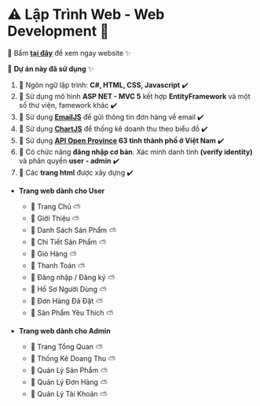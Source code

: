 # :warning: Lập Trình Web - Web Development :100:

:pushpin: Bấm **[tại đây](http://www.fashionshop.somee.com/)** để xem ngay website :sparkles:

:pushpin: **Dự án này đã sử dụng** :sparkles: 

1. :triangular_flag_on_post: Ngôn ngữ lập trình: **C#, HTML, CSS, Javascript** :heavy_check_mark:
2. :triangular_flag_on_post: Sử dụng mô hình **ASP NET - MVC 5** kết hợp **EntityFramework** và một số thư viện, famework khác :heavy_check_mark:
3. :triangular_flag_on_post: Sử dụng **[EmailJS](https://www.emailjs.com/)** để gửi thông tin đơn hàng về email :heavy_check_mark:
4. :triangular_flag_on_post: Sử dụng **[ChartJS](https://www.chartjs.org/)** để thống kê doanh thu theo biểu đồ :heavy_check_mark:
5.  :triangular_flag_on_post: Sử dụng **[API Open Province](https://provinces.open-api.vn/) 63 tỉnh thành phố ở Việt Nam** :heavy_check_mark:
6. :triangular_flag_on_post: Có chức năng **đăng nhập cơ bản**. Xác minh danh tính **(verify identity)** và phân quyền **user - admin** :heavy_check_mark:
7. :triangular_flag_on_post: Các **trang html** được xây dựng :heavy_check_mark:

- **Trang web dành cho User**
  - :palm_tree: Trang Chủ :partly_sunny:
  - :palm_tree: Giới Thiệu :partly_sunny:
  - :palm_tree: Danh Sách Sản Phẩm :partly_sunny:
  - :palm_tree: Chi Tiết Sản Phẩm :partly_sunny:
  - :palm_tree: Giỏ Hàng :partly_sunny:
  - :palm_tree: Thanh Toán :partly_sunny:
  - :palm_tree: Đăng nhập / Đăng ký :partly_sunny:
  - :palm_tree: Hồ Sơ Người Dùng :partly_sunny:
  - :palm_tree: Đơn Hàng Đã Đặt :partly_sunny:
  - :palm_tree: Sản Phẩm Yêu Thích :partly_sunny:

- **Trang web dành cho Admin**
  - :palm_tree: Trang Tổng Quan :partly_sunny:
  - :palm_tree: Thống Kê Doang Thu :partly_sunny:
  - :palm_tree: Quản Lý Sản Phẩm :partly_sunny:
  - :palm_tree: Quản Lý Đơn Hàng :partly_sunny:
  - :palm_tree: Quản Lý Tài Khoản :partly_sunny:
